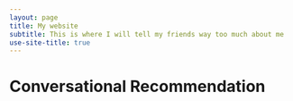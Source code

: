 ```yaml
---
layout: page
title: My website
subtitle: This is where I will tell my friends way too much about me
use-site-title: true
---
```




# Conversational Recommendation


